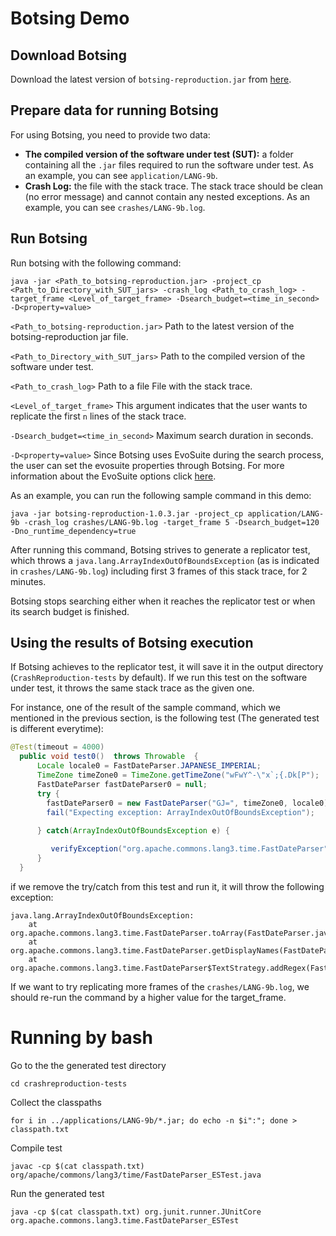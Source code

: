 # Botsing Demo

## Download Botsing
Download the latest version of `botsing-reproduction.jar` from [here](https://github.com/STAMP-project/botsing/releases).

## Prepare data for running Botsing
For using Botsing, you need to provide two data: 
 - **The compiled version of the software under test (SUT):** a folder containing all the  `.jar` files required to run the software under test. As an example, you can see `application/LANG-9b`.
 - **Crash Log:** the file with the stack trace. The stack trace should be clean (no error message) and cannot contain any nested exceptions. As an example, you can see `crashes/LANG-9b.log`.
 
 ## Run Botsing
 Run botsing with the following command:

```
java -jar <Path_to_botsing-reproduction.jar> -project_cp <Path_to_Directory_with_SUT_jars> -crash_log <Path_to_crash_log> -target_frame <Level_of_target_frame> -Dsearch_budget=<time_in_second> -D<property=value>  
```

`<Path_to_botsing-reproduction.jar>` Path to the latest version of the botsing-reproduction jar file.

`<Path_to_Directory_with_SUT_jars>` Path to the compiled version of the software under test.

`<Path_to_crash_log>` Path to a file File with the stack trace.

`<Level_of_target_frame>` This argument indicates that the user wants to replicate the first `n` lines of the stack trace.

`-Dsearch_budget=<time_in_second>` Maximum search duration in seconds.

`-D<property=value>` Since Botsing uses EvoSuite during the search process, the user can set the evosuite properties through Botsing. For more information about the EvoSuite options click [here](https://github.com/EvoSuite/evosuite/blob/master/client/src/main/java/org/evosuite/Properties.java).



As an example, you can run the following sample command in this demo:
 
 
```
java -jar botsing-reproduction-1.0.3.jar -project_cp application/LANG-9b -crash_log crashes/LANG-9b.log -target_frame 5 -Dsearch_budget=120  -Dno_runtime_dependency=true
```

After running this command, Botsing strives to generate a replicator test, which throws a `java.lang.ArrayIndexOutOfBoundsException` (as is indicated in `crashes/LANG-9b.log`) including first 3 frames of this stack trace, for 2 minutes.

Botsing stops searching either when it reaches the replicator test or when its search budget is finished.

## Using the results of Botsing execution

If Botsing achieves to the replicator test, it will save it in the output directory (`CrashReproduction-tests` by default).
If we run this test on the software under test, it throws the same stack trace as the given one.

For instance, one of the result of the sample command, which we mentioned in the previous section, is the following test (The generated test is different everytime):
```java
@Test(timeout = 4000)
  public void test0()  throws Throwable  {
      Locale locale0 = FastDateParser.JAPANESE_IMPERIAL;
      TimeZone timeZone0 = TimeZone.getTimeZone("wFwY^-\"x`;{.Dk[P");
      FastDateParser fastDateParser0 = null;
      try {
        fastDateParser0 = new FastDateParser("GJ=", timeZone0, locale0);
        fail("Expecting exception: ArrayIndexOutOfBoundsException");
      
      } catch(ArrayIndexOutOfBoundsException e) {

         verifyException("org.apache.commons.lang3.time.FastDateParser", e);
      }
  }
```
if we remove the try/catch from this test and run it, it will throw the following exception:

```
java.lang.ArrayIndexOutOfBoundsException:
	at org.apache.commons.lang3.time.FastDateParser.toArray(FastDateParser.java:413)
	at org.apache.commons.lang3.time.FastDateParser.getDisplayNames(FastDateParser.java:381)
	at org.apache.commons.lang3.time.FastDateParser$TextStrategy.addRegex(FastDateParser.java:664)
```

If we want to try replicating more frames of the `crashes/LANG-9b.log`, we should re-run the command by a higher value for the target_frame.

# Running by bash
Go to the the generated test directory

```
cd crashreproduction-tests
```

Collect the classpaths

```
for i in ../applications/LANG-9b/*.jar; do echo -n $i":"; done > classpath.txt
```
Compile test

```
javac -cp $(cat classpath.txt) org/apache/commons/lang3/time/FastDateParser_ESTest.java 
```

 Run the generated test
 
 ```
 java -cp $(cat classpath.txt) org.junit.runner.JUnitCore org.apache.commons.lang3.time.FastDateParser_ESTest
 ```
